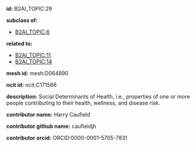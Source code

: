 **id:** B2AI_TOPIC:29

**subclass of:**

- [B2AI_TOPIC:6](../DataTopic.markdown)

**related to:**

- [B2AI_TOPIC:11](../DataTopic.markdown)
- [B2AI_TOPIC:14](../DataTopic.markdown)

**mesh id:** mesh:D064890

**ncit id:** ncit:C171586

**description:** Social Determinants of Health, i.e., properties of one or more people contributing to their health, wellness, and disease risk.

**contributor name:** Harry Caufield

**contributor github name:** caufieldjh

**contributor orcid:** ORCID:0000-0001-5705-7831
